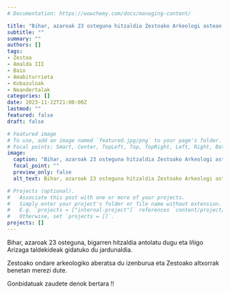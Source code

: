 ```yaml
---
# Documentation: https://wowchemy.com/docs/managing-content/

title: "Bihar, azaroak 23 osteguna hitzaldia Zestoako Arkeologi astean."
subtitle: ""
summary: ""
authors: []
tags: 
- Zestoa
- Amalda III
- Baio
- Amabiturrieta
- Kobazuloak
- Neandertalak
categories: []
date: 2023-11-22T21:00:00Z
lastmod: ""
featured: false
draft: false

# Featured image
# To use, add an image named `featured.jpg/png` to your page's folder.
# Focal points: Smart, Center, TopLeft, Top, TopRight, Left, Right, BottomLeft, Bottom, BottomRight.
image:
  caption: "Bihar, azaroak 23 osteguna hitzaldia Zestoako Arkeologi astean."
  focal_point: ""
  preview_only: false
  alt_text: Bihar, azaroak 23 osteguna hitzaldia Zestoako Arkeologi astean.

# Projects (optional).
#   Associate this post with one or more of your projects.
#   Simply enter your project's folder or file name without extension.
#   E.g. `projects = ["internal-project"]` references `content/project/deep-learning/index.md`.
#   Otherwise, set `projects = []`.
projects: []
---
```


Bihar, azaroak 23 osteguna, bigarren hitzaldia antolatu dugu eta Iñigo Arizaga taldekideak gidatuko du jardunaldia.

Zestoako ondare arkeologiko aberatsa du izenburua eta   Zestoako altxorrak benetan merezi dute.

Gonbidatuak zaudete denok bertara !!
